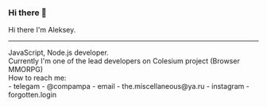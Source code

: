 ### Hi there 👋

<!--
**compampa/compampa** is a ✨ _special_ ✨ repository because its `README.md` (this file) appears on your GitHub profile.

Here are some ideas to get you started:

- 🔭 I’m currently working on ...
- 🌱 I’m currently learning ...
- 👯 I’m looking to collaborate on ...
- 🤔 I’m looking for help with ...
- 💬 Ask me about ...
- 📫 How to reach me: ...
- 😄 Pronouns: ...
- ⚡ Fun fact: ...
-->

Hi there I'm Aleksey. <br />
<hr/>
JavaScript, Node.js developer. <br />
Currently I'm one of the lead developers on Colesium project (Browser MMORPG) <br />
How to reach me: <br />
 - telegam -    @compampa
 - email -      the.miscellaneous@ya.ru
 - instagram -  forgotten.login
